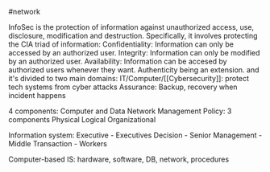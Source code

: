 #network

InfoSec is the protection of information against unauthorized access, use, disclosure, modification and destruction. Specifically, it involves protecting the CIA triad of information:
	Confidentiality: Information can only be accessed by an authorized user.
	Integrity: Information can only be modified by an authorized user.
	Availability: Information can be accesed by authorized users whenever they want.
	Authenticity being an extension.
and it's divided to two main domains:
	IT/Computer/[[Cybersecurity]]: protect tech systems from cyber attacks
	Assurance:  Backup, recovery when incident happens

4 components:
	Computer and Data
	Network
	Management
	Policy: 3 components
		Physical
		Logical
		Organizational

Information system:
	Executive - Executives
	Decision - Senior
	Management - Middle
	Transaction - Workers

Computer-based IS: hardware, software, DB, network, procedures
